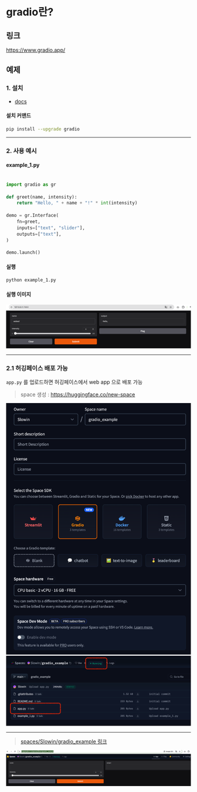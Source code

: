 # gradio란?

## 링크
https://www.gradio.app/

## 예제

### 1. 설치

- [docs](https://www.gradio.app/docs)

#### 설치 커맨드
```bash
pip install --upgrade gradio
```

---

### 2. 사용 예시

#### example_1.py 

```python

import gradio as gr

def greet(name, intensity):
    return "Hello, " + name + "!" * int(intensity)

demo = gr.Interface(
    fn=greet,
    inputs=["text", "slider"],
    outputs=["text"],
)

demo.launch()
```

#### 실행 
```bash
python example_1.py
```

#### 실행 이미지
![img.png](static/img.png)

---

### 2.1 허깅페이스 배포 가능

`app.py` 를 업로드하면 허깅페이스에서 web app 으로 배포 가능

> space 생성 : https://huggingface.co/new-space

![img_1.png](static/img_1.png)
![img_2.png](static/img_2.png)

---

> [spaces/Slowin/gradio_example 링크](https://huggingface.co/spaces/Slowin/gradio_example)

![img_3.png](static/img_3.png)


